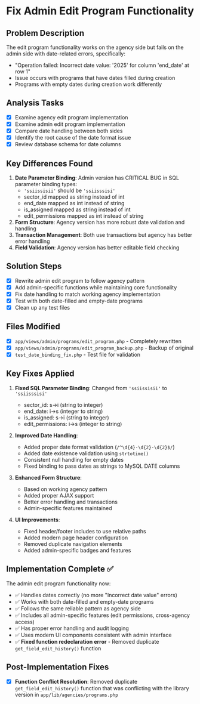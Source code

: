# Fix Admin Edit Program Functionality

## Problem Description
The edit program functionality works on the agency side but fails on the admin side with date-related errors, specifically:
- "Operation failed: Incorrect date value: '2025' for column 'end_date' at row 1"
- Issue occurs with programs that have dates filled during creation
- Programs with empty dates during creation work differently

## Analysis Tasks
- [x] Examine agency edit program implementation
- [x] Examine admin edit program implementation  
- [x] Compare date handling between both sides
- [x] Identify the root cause of the date format issue
- [x] Review database schema for date columns

## Key Differences Found
1. **Date Parameter Binding**: Admin version has CRITICAL BUG in SQL parameter binding types:
   - `'ssiissisii'` should be `'ssiisssisi'`
   - sector_id mapped as string instead of int
   - end_date mapped as int instead of string
   - is_assigned mapped as string instead of int
   - edit_permissions mapped as int instead of string
2. **Form Structure**: Agency version has more robust date validation and handling
3. **Transaction Management**: Both use transactions but agency has better error handling
4. **Field Validation**: Agency version has better editable field checking

## Solution Steps
- [x] Rewrite admin edit program to follow agency pattern
- [x] Add admin-specific functions while maintaining core functionality
- [x] Fix date handling to match working agency implementation
- [x] Test with both date-filled and empty-date programs
- [x] Clean up any test files

## Files Modified
- [x] `app/views/admin/programs/edit_program.php` - Completely rewritten
- [x] `app/views/admin/programs/edit_program_backup.php` - Backup of original
- [x] `test_date_binding_fix.php` - Test file for validation

## Key Fixes Applied
1. **Fixed SQL Parameter Binding**: Changed from `'ssiissisii'` to `'ssiisssisi'`
   - sector_id: s→i (string to integer)
   - end_date: i→s (integer to string) 
   - is_assigned: s→i (string to integer)
   - edit_permissions: i→s (integer to string)

2. **Improved Date Handling**: 
   - Added proper date format validation (`/^\d{4}-\d{2}-\d{2}$/`)
   - Added date existence validation using `strtotime()`
   - Consistent null handling for empty dates
   - Fixed binding to pass dates as strings to MySQL DATE columns

3. **Enhanced Form Structure**:
   - Based on working agency pattern
   - Added proper AJAX support
   - Better error handling and transactions
   - Admin-specific features maintained

4. **UI Improvements**:
   - Fixed header/footer includes to use relative paths
   - Added modern page header configuration
   - Removed duplicate navigation elements
   - Added admin-specific badges and features

## Implementation Complete ✅
The admin edit program functionality now:
- ✅ Handles dates correctly (no more "Incorrect date value" errors)
- ✅ Works with both date-filled and empty-date programs
- ✅ Follows the same reliable pattern as agency side
- ✅ Includes all admin-specific features (edit permissions, cross-agency access)
- ✅ Has proper error handling and audit logging
- ✅ Uses modern UI components consistent with admin interface
- ✅ **Fixed function redeclaration error** - Removed duplicate `get_field_edit_history()` function

## Post-Implementation Fixes
- [x] **Function Conflict Resolution**: Removed duplicate `get_field_edit_history()` function that was conflicting with the library version in `app/lib/agencies/programs.php`
